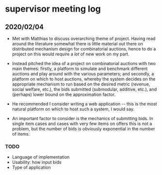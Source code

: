 # supervisor meeting log

## 2020/02/04
- Met with Matthias to discuss overarching theme of project. Having read around
  the literature somewhat there is little material out there on distributed
  mechanism design for combinatorial auctions, hence to do a project on this
  would require a *lot* of new work on my part.

- Instead pitched the idea of a project on combinatorial auctions with two main
  themes: firstly, a platform to simulate and benchmark different auctions and
  play around with the various parameters; and secondly, a platform on which to
  host auctions, whereby the system decides on the appropriate mechanism to run
  based on the desired metric (revenue, social welfare, etc.), the bids
  submitted (submodular, additive, etc.), and (perhaps) lower bound on the
  approximation factor.

- He recommended I consider writing a web application -- this is the most
  natural platform on which to host such a system, I would say.

- An important factor to consider is the mechanics of submitting bids. In
  single item cases and cases with very few items on offers this is not a
  problem, but the number of bids is obviously exponential in the number of
  items.

### TODO
- Language of implementation
- Usability: how input bids
- Type of application
